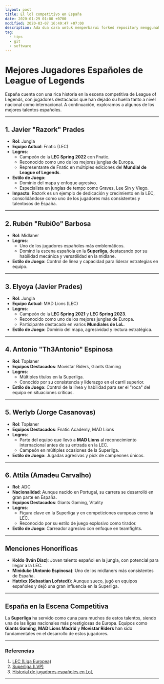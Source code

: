 ```yaml
---
layout: post
title: El lol competitivo en España
date: 2020-01-29 01:00 +0700
modified: 2020-03-07 16:49:47 +07:00
description: Ada dua cara untuk memperbarui forked repository menggunakan web interface yang disediakan oleh github tapi ribet, atau melalui terminal yang lebih ribet lagi.
tag:
  - tips
  - git
  - software
---
```


# Mejores Jugadores Españoles de League of Legends

España cuenta con una rica historia en la escena competitiva de League of Legends, con jugadores destacados que han dejado su huella tanto a nivel nacional como internacional. A continuación, exploramos a algunos de los mejores talentos españoles.

---

## 1. **Javier "Razork" Prades**

- **Rol**: Jungla  
- **Equipo Actual**: Fnatic (LEC)  
- **Logros**:  
  - Campeón de la **LEC Spring 2022** con Fnatic.  
  - Reconocido como uno de los mejores junglas de Europa.  
  - Representante de Fnatic en múltiples ediciones del **Mundial de League of Legends**.  
- **Estilo de Juego**:  
  - Dominio del mapa y enfoque agresivo.  
  - Especialista en junglas de tempo como Graves, Lee Sin y Viego.  
- **Impacto**: Razork es un ejemplo de dedicación y crecimiento en la LEC, consolidándose como uno de los jugadores más consistentes y talentosos de España.  

---

## 2. **Rubén "Rubi0o" Barbosa**

- **Rol**: Midlaner  
- **Logros**:  
  - Uno de los jugadores españoles más emblemáticos.  
  - Dominó la escena española en la **Superliga**, destacando por su habilidad mecánica y versatilidad en la midlane.  
- **Estilo de Juego**: Control de línea y capacidad para liderar estrategias en equipo.

---

## 3. **Elyoya (Javier Prades)**

- **Rol**: Jungla  
- **Equipo Actual**: MAD Lions (LEC)  
- **Logros**:  
  - Campeón de la **LEC Spring 2021** y **LEC Spring 2023**.  
  - Reconocido como uno de los mejores junglas de Europa.  
  - Participante destacado en varios **Mundiales de LoL**.  
- **Estilo de Juego**: Dominio del mapa, agresividad y lectura estratégica.  

---

## 4. **Antonio "Th3Antonio" Espinosa**

- **Rol**: Toplaner  
- **Equipos Destacados**: Movistar Riders, Giants Gaming  
- **Logros**:  
  - Múltiples títulos en la Superliga.  
  - Conocido por su consistencia y liderazgo en el carril superior.  
- **Estilo de Juego**: Control de la línea y habilidad para ser el "roca" del equipo en situaciones críticas.

---

## 5. **Werlyb (Jorge Casanovas)**

- **Rol**: Toplaner  
- **Equipos Destacados**: Fnatic Academy, MAD Lions  
- **Logros**:  
  - Parte del equipo que llevó a **MAD Lions** al reconocimiento internacional antes de su entrada en la LEC.  
  - Campeón en múltiples ocasiones de la Superliga.  
- **Estilo de Juego**: Jugadas agresivas y pick de campeones únicos.

---

## 6. **Attila (Amadeu Carvalho)**

- **Rol**: ADC  
- **Nacionalidad**: Aunque nacido en Portugal, su carrera se desarrolló en gran parte en España.  
- **Equipos Destacados**: Giants Gaming, Vitality  
- **Logros**:  
  - Figura clave en la Superliga y en competiciones europeas como la LEC.  
  - Reconocido por su estilo de juego explosivo como tirador.  
- **Estilo de Juego**: Carreador agresivo con enfoque en teamfights.

---

## Menciones Honoríficas

- **Koldo (Iván Díaz)**: Joven talento español en la jungla, con potencial para llegar a la LEC.  
- **Miniduke (Antonio Espinosa)**: Uno de los midlaners más consistentes de España.  
- **Hatrixx (Sebastian Lofstedt)**: Aunque sueco, jugó en equipos españoles y dejó una gran influencia en la Superliga.  

---

## España en la Escena Competitiva

La **Superliga** ha servido como cuna para muchos de estos talentos, siendo una de las ligas nacionales más prestigiosas de Europa. Equipos como **Giants Gaming**, **MAD Lions Madrid** y **Movistar Riders** han sido fundamentales en el desarrollo de estos jugadores.

---

### Referencias

1. [LEC (Liga Europea)](https://lolesports.com)  
2. [Superliga (LVP)](https://www.lvp.es/superliga)  
3. [Historial de jugadores españoles en LoL](https://lol.fandom.com)  

---



